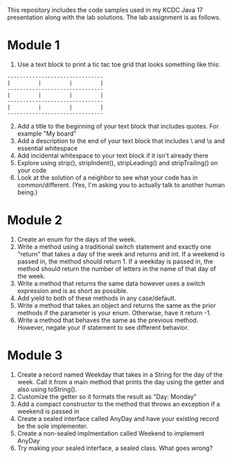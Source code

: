 This repository includes the code samples used in my KCDC Java 17 presentation along with the lab solutions. The lab assignment is as follows.

# Module 1

1. Use a text block to print a tic tac toe grid that looks something like this:
```
-------------------------------
|         |         |         |
-------------------------------
|         |         |         |
-------------------------------
|         |         |         |
-------------------------------
```
2. Add a title to the beginning of your text block that includes quotes. For example "My board"
3. Add a description to the end of your text block that includes \ and \s and essential whitespace
4. Add incidental whitespace to your text block if it isn't already there
5. Explore using strip(), stripIndent(), stripLeading() and stripTrailing() on your code
6. Look at the solution of a neighbor to see what your code has in common/different. (Yes, I'm asking you to actually talk to another human being.)

# Module 2
1. Create an enum for the days of the week.
2. Write a method using a traditional switch statement and exactly one "return" that takes a day of the week and returns and int. If a weekend is passed in, the method should return 1. If a weekday is passed in, the method should return the number of letters in the name of that day of the week.
3. Write a method that returns the same data however uses a switch expression and is as short as possible.
4. Add yield to both of these methods in any case/default.
5. Write a method that takes an object and returns the same as the prior methods if the parameter is your enum. Otherwise, have it return -1.
6. Write a method that behaves the same as the previous method. However, negate your if statement to see different behavior.

# Module 3
1. Create a record named Weekday that takes in a String for the day of the week. Call it from a main method that prints the day using the getter and also using toString().
2. Customize the getter so it formats the result as "Day: Monday"
3. Add a compact constructor to the method that throws an exception if a weekend is passed in
4. Create a sealed interface called AnyDay and have your existing record be the sole implementer.
5. Create a non-sealed implmentation called Weekend to implement AnyDay
6. Try making your sealed interface, a sealed class. What goes wrong?